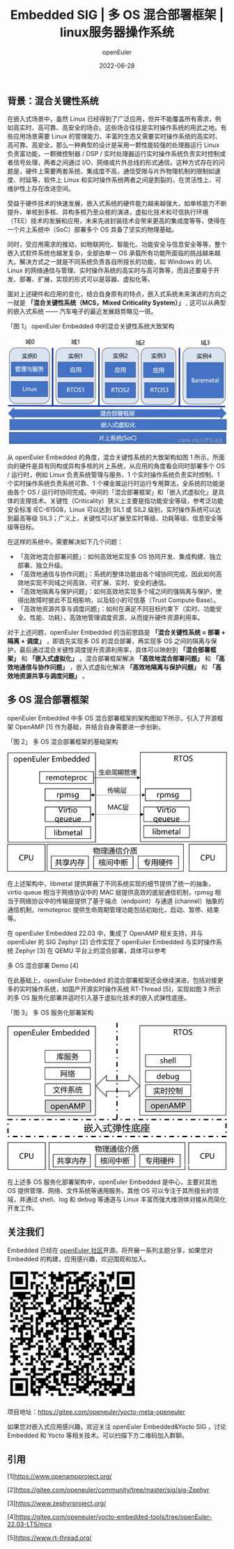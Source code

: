 ﻿---
title: Embedded SIG | 多 OS 混合部署框架 | linux服务器操作系统
titleTemplate:  openEuler社区官网
head:
  - - meta
    - name: description
      content:  在嵌入式场景中，虽然 Linux 已经得到了广泛应用，但并不能覆盖所有需求，例如高实时、高可靠、高安全的场合。这些场合往往是实时操作系统的用武之地。有些应用场景需要 Linux 的管理能力、丰富的生态又需要实时操作系统的高实时、高可靠、高安全，那么一种典型的设计是采用一颗性能较强的处理器运行 Linux 负责富功能。想要了解更多信息，欢迎访问openEuler官网。 
  # - - meta
  #   - name: keywords
  #     content: Linux迁移,开源Linux系统,Linux系统迁移,linux服务器操作系统,linux开源社区,linux系统移植
date: 2022-06-28
category: blog
tags:
  - Embedded
  - 嵌入式
archives: 2022-06
author:
  - openEuler
summary: 在嵌入式场景中，虽然 Linux 已经得到了广泛应用，但并不能覆盖所有需求，例如高实时、高可靠、高安全的场合。这些场合往往是实时操作系统的用武之地。结合自身原有的特点，嵌入式系统未来演进的方向之一就是……
---

## 背景：混合关键性系统

在嵌入式场景中，虽然 Linux 已经得到了广泛应用，但并不能覆盖所有需求，例如高实时、高可靠、高安全的场合。这些场合往往是实时操作系统的用武之地。有些应用场景需要 Linux 的管理能力、丰富的生态又需要实时操作系统的高实时、高可靠、高安全，那么一种典型的设计是采用一颗性能较强的处理器运行 Linux 负责富功能，一颗微控制器 / DSP / 实时处理器运行实时操作系统负责实时控制或者信号处理，两者之间通过 I/O、网络或片外总线的形式通信。这种方式存在的问题是，硬件上需要两套系统、集成度不高，通信受限与片外物理机制的限制如速度、时延等，软件上 Linux 和实时操作系统两者之间是割裂的，在灵活性上、可维护性上存在改进空间。

受益于硬件技术的快速发展，嵌入式系统的硬件能力越来越强大，如单核能力不断提升、单核到多核、异构多核乃至众核的演进，虚拟化技术和可信执行环境（TEE）技术的发展和应用，未来先进封装技术会带来更高的集成度等等，使得在一个片上系统中（SoC）部署多个 OS 具备了坚实的物理基础。

同时，受应用需求的推动，如物联网化、智能化、功能安全与信息安全等等，整个嵌入式软件系统也越发复杂，全部由单一 OS 承载所有功能所面临的挑战越来越大。解决方式之一就是不同系统负责各自所擅长的功能，如 Windows 的 UI、Linux 的网络通信与管理、实时操作系统的高实时与高可靠等，而且还要易于开发、部署、扩展，实现的形式可以是容器、虚拟化等。

面对上述硬件和应用的变化，结合自身原有的特点，嵌入式系统未来演进的方向之一就是 **「混合关键性系统（MCS，Mixed Criticality System）」** , 这可以从典型的嵌入式系统 —— 汽车电子的最近发展趋势略见一斑。

「图 1」
openEuler Embedded 中的混合关键性系统大致架构

<img src="./e01.png">

从 openEuler Embedded 的角度，混合关键性系统的大致架构如图 1 所示，所面向的硬件是具有同构或异构多核的片上系统，从应用的角度看会同时部署多个 OS / 运行时，例如 Linux 负责系统管理与服务、1 个实时操作系统负责实时控制、1 个实时操作系统负责系统可靠、1 个裸金属运行时运行专用算法，全系统的功能是由各个 OS / 运行时协同完成。中间的「混合部署框架」和「嵌入式虚拟化」是具体的支撑技术。关键性（Criticality）狭义上主要是指功能安全等级，参考泛功能安全标准 IEC-61508，Linux 可以达到 SIL1 或 SIL2 级别，实时操作系统可以达到最高等级 SIL3；广义上，关键性可以扩展至实时等级、功耗等级、信息安全等级等目标。

在这样的系统中，需要解决如下几个问题：

- 「高效地混合部署问题」：如何高效地实现多 OS 协同开发、集成构建、独立部署、独立升级。
- 「高效地通信与协作问题」：系统的整体功能由各个域协同完成，因此如何高效地实现不同域之间高效、可扩展、实时、安全的通信。
- 「高效地隔离与保护问题」：如何高效地实现多个域之间的强隔离与保护，使得出故障时彼此不互相影响，以及较小的可信基（Trust Compute
  Base）。
- 「高效地资源共享与调度问题」：如何在满足不同目标约束下（实时、功能安全、性能、功耗），高效地管理调度资源，从而提升硬件资源利用率。

对于上述问题，openEuler Embedded 的当前思路是 **「混合关键性系统 = 部署 + 隔离 + 调度」** ，即首先实现多 OS 的混合部署，再实现多 OS 之间的隔离与保护，最后通过混合关键性调度提升资源利用率，具体可以映射到 **「混合部署框架」** 和 **「嵌入式虚拟化」** 。混合部署框架解决 **「高效地混合部署问题」** 和 **「高效地通信与协作问题」** ，嵌入式虚拟化解决 **「高效地隔离与保护问题」** 和 **「高效地资源共享与调度问题」** 。

## 多 OS 混合部署框架

openEuler Embedded 中多 OS 混合部署框架的架构图如下所示，引入了开源框架 OpenAMP [1] 作为基础，并结合自身需要进一步创新。

「图 2」
多 OS 混合部署框架的基础架构

<img src="./e02.png">

在上述架构中，libmetal 提供屏蔽了不同系统实现的细节提供了统一的抽象，virtio queue 相当于网络协议中的 MAC 层提供高效的底层通信机制，rpmsg 相当于网络协议中的传输层提供了基于端点（endpoint）与通道 (channel）抽象的通信机制，remoteproc 提供生命周期管理功能包括初始化、启动、暂停、结束等。

在 openEuler Embedded 22.03 中，集成了 OpenAMP 相关支持，并与 openEuler 的 SIG Zephyr [2] 合作实现了 openEuler Embedded 与实时操作系统 Zephyr [3] 在 QEMU 平台上的混合部署，具体可以参考

多 OS 混合部署 Demo [4]

在此基础上，openEuler Embedded 的混合部署框架还会继续演进，包括对接更多的实时操作系统，如国产开源实时操作系统 RT-Thread [5]，实现如图 3 所示的多 OS 服务化部署并适时引入基于虚拟化技术的嵌入式弹性底座。

「图 3」 多 OS 服务化部署架构

<img src="./e03.png">

在上述多 OS 服务化部署架构中，openEuler Embedded 是中心，主要对其他 OS 提供管理、网络、文件系统等通用服务，其他 OS 可以专注于其所擅长的领域，并通过 shell、log 和 debug 等通道与 Linux 丰富而强大维测体对接从而简化开发工作。

## 关注我们

Embedded 已经在 [openEuler 社区](https://openeuler.org)开源。将开展一系列主题分享，如果您对 Embedded 的构建，应用感兴趣，欢迎围观和加入。

<img src="./e04.png" width="300">

项目地址：<https://gitee.com/openeuler/yocto-meta-openeuler>

如果您对嵌入式应用感兴趣，欢迎关注 openEuler Embedded&Yocto SIG ，讨论 Embedded 和 Yocto 等相关技术。可以扫描下方二维码加入群聊。

## 引用

[1]<https://www.openampproject.org/>

[2]<https://gitee.com/openeuler/community/tree/master/sig/sig-Zephyr>

[3]<https://www.zephyrproject.org/>

[4]<https://gitee.com/openeuler/yocto-embedded-tools/tree/openEuler-22.03-LTS/mcs>

[5]<https://www.rt-thread.org/>
